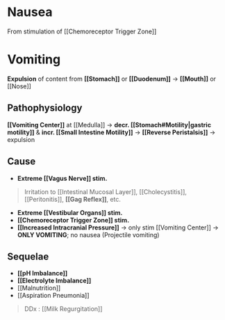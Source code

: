 # Nausea
From stimulation of [[Chemoreceptor Trigger Zone]] 

# Vomiting
**Expulsion** of content from **[[Stomach]]** or **[[Duodenum]]** -> **[[Mouth]]** or [[Nose]]

## Pathophysiology
**[[Vomiting Center]]** at [[Medulla]] -> **decr. [[Stomach#Motility|gastric motility]]** & **incr. [[Small Intestine Motility]]** -> **[[Reverse Peristalsis]]** -> expulsion

## Cause
- **Extreme [[Vagus Nerve]] stim.**
> Irritation to [[Intestinal Mucosal Layer]], [[Cholecystitis]], [[Peritonitis]], **[[Gag Reflex]]**, etc.
- **Extreme [[Vestibular Organs]] stim.**
- **[[Chemoreceptor Trigger Zone]] stim.**
- **[[Increased Intracranial Pressure]]** -> only stim [[Vomiting Center]] -> **ONLY VOMITING**; no nausea (Projectile vomiting)

## Sequelae
- **[[pH Imbalance]]**
- **[[Electrolyte Imbalance]]**
- [[Malnutrition]]
- [[Aspiration Pneumonia]]

> DDx : [[Milk Regurgitation]]